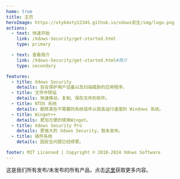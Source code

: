 ```yaml
---
home: true
title: 主页
heroImage: https://xty64xty12345.github.io/xdows安全/img/logo.png
actions:
  - text: 快速开始
    link: /Xdows-Security/get-started.html
    type: primary

  - text: 查看简介
    link: /Xdows-Security/get-started.html#简介
    type: secondary

features:
  - title: Xdows Security
    details: 旨在保护用户设备以及扫描威胁的应用程序。
  - title: 文件中转站
    details: 快速移动、复制、保存文件的软件。
  - title: NTOS 系统
    details: 删除某些不需要的系统组件以提高运行速度的 Windows 系统。
  - title: Winget++
    details: 更加方便的使用Winget。
  - title: Xdows Security Pro
    details: 更强大的 Xdows Security，暂未发布。
  - title: 插件系统
    details: 因安全问题已经停更。

footer: MIT Licensed | Copyright © 2018-2024 Xdows Software
---
```


这是我们所有发布/未发布的所有产品，点击[这里][default-theme-home]获取更多内容。

[default-theme-home]: /Xdows-Security/get-started.html
